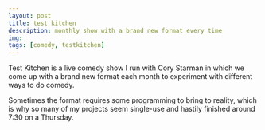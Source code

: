 ```yaml
---
layout: post
title: test kitchen
description: monthly show with a brand new format every time
img: 
tags: [comedy, testkitchen]
---
```


Test Kitchen is a live comedy show I run with Cory Starman in which we come up with a brand new format each month to experiment with different ways to do comedy.

Sometimes the format requires some programming to bring to reality, which is why so many of my projects seem single-use and hastily finished around 7:30 on a Thursday.